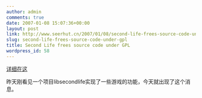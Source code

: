 ```yaml
---
author: admin
comments: true
date: 2007-01-08 15:07:36+00:00
layout: post
link: http://www.seerhut.cn/2007/01/08/second-life-frees-source-code-under-gpl/
slug: second-life-frees-source-code-under-gpl
title: Second Life frees source code under GPL
wordpress_id: 58
---
```


[详细在这 ](http://blog.secondlife.com/2007/01/08/embracing-the-inevitable/)

昨天刚看见一个项目libsecondlife实现了一些游戏的功能，今天就出现了这个消息。
